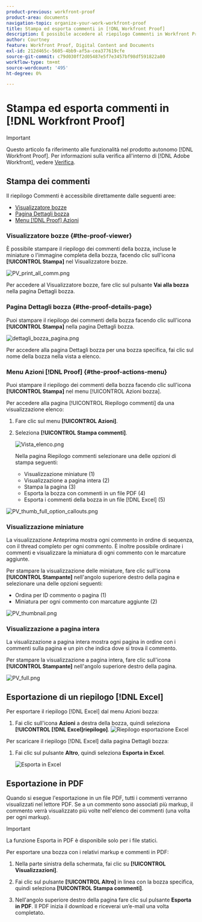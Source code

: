 ```yaml
---
product-previous: workfront-proof
product-area: documents
navigation-topic: organize-your-work-workfront-proof
title: Stampa ed esporta commenti in [!DNL Workfront Proof]
description: È possibile accedere al riepilogo Commenti in Workfront Proof.
author: Courtney
feature: Workfront Proof, Digital Content and Documents
exl-id: 212d465c-5605-4bb9-af5a-cea377619cfe
source-git-commit: c79d030ff2d05487e5f7e3457bf98df591822a80
workflow-type: tm+mt
source-wordcount: '495'
ht-degree: 0%

---
```


# Stampa ed esporta commenti in [!DNL Workfront Proof]

<!-- Audited: 4/2025 -->

>[!IMPORTANT]
>
>Questo articolo fa riferimento alle funzionalità nel prodotto autonomo [!DNL Workfront Proof]. Per informazioni sulla verifica all&#39;interno di [!DNL Adobe Workfront], vedere [Verifica](../../../review-and-approve-work/proofing/proofing.md).

## Stampa dei commenti

Il riepilogo Commenti è accessibile direttamente dalle seguenti aree:

* [Visualizzatore bozze](#the-proof-viewer)
* [Pagina Dettagli bozza](#the-proof-details-page)
* [Menu  [!DNL Proof] Azioni](#the-proof-actions-menu)

### Visualizzatore bozze {#the-proof-viewer}

È possibile stampare il riepilogo dei commenti della bozza, incluse le miniature o l&#39;immagine completa della bozza, facendo clic sull&#39;icona **[!UICONTROL Stampa]** nel Visualizzatore bozze.

![PV_print_all_comm.png](assets/pv-print-all-comm-350x158.png)

Per accedere al Visualizzatore bozze, fare clic sul pulsante **Vai alla bozza** nella pagina Dettagli bozza.

### Pagina Dettagli bozza {#the-proof-details-page}

Puoi stampare il riepilogo dei commenti della bozza facendo clic sull&#39;icona **[!UICONTROL Stampa]** nella pagina Dettagli bozza.

![dettagli_bozza_pagina.png](assets/proof-details-page-350x231.png)

Per accedere alla pagina Dettagli bozza per una bozza specifica, fai clic sul nome della bozza nella vista a elenco.

### Menu Azioni [!DNL Proof] {#the-proof-actions-menu}

Puoi stampare il riepilogo dei commenti della bozza facendo clic sull&#39;icona **[!UICONTROL Stampa]** nel menu [!UICONTROL Azioni bozza].

Per accedere alla pagina [!UICONTROL Riepilogo commenti] da una visualizzazione elenco:

1. Fare clic sul menu **[!UICONTROL Azioni]**.
1. Seleziona **[!UICONTROL Stampa commenti]**.

   ![Vista_elenco.png](assets/list-view-350x155.png)

   Nella pagina Riepilogo commenti selezionare una delle opzioni di stampa seguenti:

   * Visualizzazione miniature (1)
   * Visualizzazione a pagina intera (2)
   * Stampa la pagina (3)
   * Esporta la bozza con commenti in un file PDF (4)
   * Esporta i commenti della bozza in un file [!DNL Excel] (5)

![PV_thumb_full_option_callouts.png](assets/pv-thumb-full-option-callouts-350x154.png)

### Visualizzazione miniature

La visualizzazione Anteprima mostra ogni commento in ordine di sequenza, con il thread completo per ogni commento. È inoltre possibile ordinare i commenti e visualizzare la miniatura di ogni commento con le marcature aggiunte.

Per stampare la visualizzazione delle miniature, fare clic sull&#39;icona **[!UICONTROL Stampante]** nell&#39;angolo superiore destro della pagina e selezionare una delle opzioni seguenti:

* Ordina per ID commento o pagina (1)
* Miniatura per ogni commento con marcature aggiunte (2)

![PV_thumbnail.png](assets/pv-thumbnail-350x290.png)

### Visualizzazione a pagina intera

La visualizzazione a pagina intera mostra ogni pagina in ordine con i commenti sulla pagina e un pin che indica dove si trova il commento.

Per stampare la visualizzazione a pagina intera, fare clic sull&#39;icona **[!UICONTROL Stampante]** nell&#39;angolo superiore destro della pagina.

![PV_full.png](assets/pv-full-350x347.png)

## Esportazione di un riepilogo [!DNL Excel]

Per esportare il riepilogo [!DNL Excel] dal menu Azioni bozza:

1. Fai clic sull&#39;icona **Azioni** a destra della bozza, quindi seleziona **[!UICONTROL [!DNL Excel]riepilogo]**.
   ![Riepilogo esportazione Excel](assets/excel-summary-option.png)

Per scaricare il riepilogo [!DNL Excel] dalla pagina Dettagli bozza:

1. Fai clic sul pulsante **Altro**, quindi seleziona **Esporta in Excel**.

   ![Esporta in Excel](assets/export-to-excel.png)

## Esportazione in PDF

Quando si esegue l&#39;esportazione in un file PDF, tutti i commenti verranno visualizzati nel lettore PDF. Se a un commento sono associati più markup, il commento verrà visualizzato più volte nell&#39;elenco dei commenti (una volta per ogni markup).

>[!IMPORTANT]
>
>La funzione Esporta in PDF è disponibile solo per i file statici.

Per esportare una bozza con i relativi markup e commenti in PDF:

1. Nella parte sinistra della schermata, fai clic su **[!UICONTROL Visualizzazioni]**.
1. Fai clic sul pulsante **[!UICONTROL Altro]** in linea con la bozza specifica, quindi seleziona **[!UICONTROL Stampa commenti]**.

1. Nell&#39;angolo superiore destro della pagina fare clic sul pulsante **Esporta in PDF**. Il PDF inizia il download e riceverai un’e-mail una volta completato.
